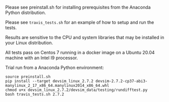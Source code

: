 Please see preinstall.sh for installing prerequisites from the Anaconda Python distribution.

Please see ``travis_tests.sh`` for an example of how to setup and run the tests.

Results are sensitive to the CPU and system libraries that may be installed in your Linux distribution.

All tests pass on Centos 7 running in a docker image on a Ubuntu 20.04 machine with an Intel I9 processor.

Trial run from a Anaconda Python environment:
```
source preinstall.sh
pip install --target devsim_linux_2.7.2 devsim-2.7.2-cp37-abi3-manylinux_2_17_x86_64.manylinux2014_x86_64.whl
chmod u+x devsim_linux_2.7.2/devsim_data/testing/rundifftest.py
bash travis_tests.sh 2.7.2
```

